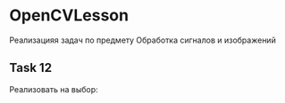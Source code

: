 # OpenCVLesson
Реализацияя задач по предмету Обработка сигналов и изображений
## Task 12
Реализовать на выбор:
